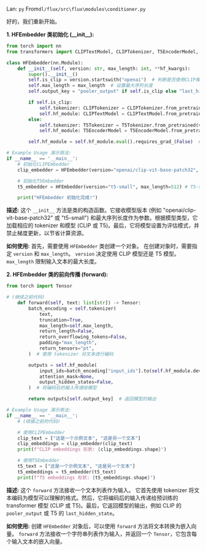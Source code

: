 Lan: `py` From`dl/flux/src\flux\modules\conditioner.py`

好的，我们重新开始。

**1. HFEmbedder 类初始化 (\_\_init\_\_):**

```python
from torch import nn
from transformers import CLIPTextModel, CLIPTokenizer, T5EncoderModel, T5Tokenizer

class HFEmbedder(nn.Module):
    def __init__(self, version: str, max_length: int, **hf_kwargs):
        super().__init__()
        self.is_clip = version.startswith("openai")  # 判断是否使用CLIP模型
        self.max_length = max_length  # 设置最大序列长度
        self.output_key = "pooler_output" if self.is_clip else "last_hidden_state" # 根据模型类型设置输出键

        if self.is_clip:
            self.tokenizer: CLIPTokenizer = CLIPTokenizer.from_pretrained(version, max_length=max_length)  # 加载CLIP tokenizer
            self.hf_module: CLIPTextModel = CLIPTextModel.from_pretrained(version, **hf_kwargs)  # 加载CLIP模型
        else:
            self.tokenizer: T5Tokenizer = T5Tokenizer.from_pretrained(version, max_length=max_length)  # 加载T5 tokenizer
            self.hf_module: T5EncoderModel = T5EncoderModel.from_pretrained(version, **hf_kwargs)  # 加载T5模型

        self.hf_module = self.hf_module.eval().requires_grad_(False)  # 设置模型为评估模式，禁止梯度更新

# Example Usage 演示用法:
if __name__ == '__main__':
    # 初始化CLIPEmbedder
    clip_embedder = HFEmbedder(version="openai/clip-vit-base-patch32", max_length=77)

    # 初始化T5Embedder
    t5_embedder = HFEmbedder(version="t5-small", max_length=512) # T5-small 是一个例子

    print("HFEmbedder 初始化完成!")
```

**描述:** 这个 `__init__` 方法是类的构造函数。它接收模型版本 (例如 "openai/clip-vit-base-patch32" 或 "t5-small") 和最大序列长度作为参数。根据模型类型，它加载相应的 tokenizer 和模型 (CLIP 或 T5)。最后，它将模型设置为评估模式，并禁止梯度更新，以节省计算资源。

**如何使用:**  首先，需要使用 `HFEmbedder` 类创建一个对象。 在创建对象时，需要指定 `version` 和 `max_length`。  `version` 决定使用 CLIP 模型还是 T5 模型。  `max_length` 限制输入文本的最大长度。

**2. HFEmbedder 类的前向传播 (forward):**

```python
from torch import Tensor

# (继续之前代码)
    def forward(self, text: list[str]) -> Tensor:
        batch_encoding = self.tokenizer(
            text,
            truncation=True,
            max_length=self.max_length,
            return_length=False,
            return_overflowing_tokens=False,
            padding="max_length",
            return_tensors="pt",
        )  # 使用 tokenizer 对文本进行编码

        outputs = self.hf_module(
            input_ids=batch_encoding["input_ids"].to(self.hf_module.device),
            attention_mask=None,
            output_hidden_states=False,
        )  # 将编码后的输入传递给模型

        return outputs[self.output_key]  # 返回模型的输出

# Example Usage 演示用法:
if __name__ == '__main__':
    # (续接之前的代码)

    # 使用CLIPEmbedder
    clip_text = ["这是一个示例文本", "这是另一个文本"]
    clip_embeddings = clip_embedder(clip_text)
    print(f"CLIP embeddings 形状: {clip_embeddings.shape}")

    # 使用T5Embedder
    t5_text = ["这是一个示例文本", "这是另一个文本"]
    t5_embeddings = t5_embedder(t5_text)
    print(f"T5 embeddings 形状: {t5_embeddings.shape}")
```

**描述:** 这个 `forward` 方法接收一个文本列表作为输入。 它首先使用 tokenizer 将文本编码为模型可以理解的格式。然后，它将编码后的输入传递给预训练的 transformer 模型 (CLIP 或 T5)。最后，它返回模型的输出，例如 CLIP 的 `pooler_output` 或 T5 的 `last_hidden_state`。

**如何使用:** 创建 `HFEmbedder` 对象后，可以使用 `forward` 方法将文本转换为嵌入向量。  `forward` 方法接收一个字符串列表作为输入，并返回一个 `Tensor`，它包含每个输入文本的嵌入向量。

